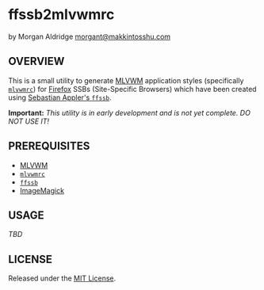 # ffssb2mlvwmrc
by Morgan Aldridge <morgant@makkintosshu.com>

## OVERVIEW

This is a small utility to generate [MLVWM](https://github.com/morgant/mlvwm) application styles (specifically [`mlvwmrc`](https://github.com/morgant/mlvwmrc)) for [Firefox](https://www.mozilla.org/firefox/) SSBs (Site-Specific Browsers) which have been created using [Sebastian Appler's `ffssb`](https://github.com/sebastianappler/ffssb).

**Important:** _This utility is in early development and is not yet complete. DO NOT USE IT!_

## PREREQUISITES

* [MLVWM](https://github.com/morgant/mlvwm)
* [`mlvwmrc`](https://github.com/morgant/mlvwmrc)
* [`ffssb`](https://github.com/sebastianappler/ffssb)
* [ImageMagick](https://imagemagick.org/)

## USAGE

_TBD_

## LICENSE

Released under the [MIT License](LICENSE).

